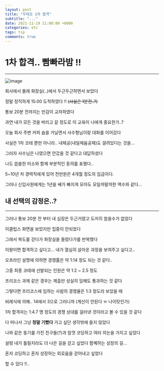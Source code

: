 ```yaml
---
layout: post
title: "우테코 1차 합격"
subtitle: "..."
date: 2021-11-19 21:00:00 +0900
categories: etc
tags: tip
comments: true
---
```


# 1차 합격.. 빰빠라밤 !!

---

![image](https://user-images.githubusercontent.com/66164361/142620866-631fe6fd-6c9a-4e8a-b1e4-d4cb715e9fe1.png)

회사에서 몰래 화장실(..)에서 두근두근하면서 보았다

정말 정직하게 15:00 도착하였다 !! ~~(사실은 1분전..?)~~

통보 20분 전까지는 만감이 교차하였다

과연 내가 모든 것을 버리고 갈 정도로 이 교육이 나에게 중요한가..?

오늘 회사 주변 커피 숍을 거닐면서 사수형님이랑 대화를 이어갔다

사실은 1차 코테 뿐만 아니라.. 내체공(내일체움공재)도 걸려있다는 것을...

그러자 사수님은 나였으면 안갔을 것 같다고 대답하셨다

나도 씁쓸한 미소와 함께 부분적인 동의를 표했다..

5~10년 차 경력직에게 있어 천만원은 4개월 정도의 임금이다.

그러나 신입사원에게는 1년을 쌔가 빠지게 모아도 모일까말까한 액수와 같다...

## 내 선택의 감정은..?

---

그러나 통보 20분 전 부터 내 심장은 두근거렸고 도저히 참을수가 없었다

이클립스 화면을 보았지만 집중이 안되었다

그래서 복도를 걷다가 화장실을 들렸다가를 반복했다

이왕이면 합격하고 싶다고... 내가 열심히 살아온 과정을 보여주고 싶다고..

오프라인 설명에 의하면 경쟁률은 약 1:14 정도 되는 것 같다..

그중 최종 코테에 선발되는 인원은 약 1:2 ~ 2.5 정도

프리코스 과제 같은 경우는 제출만 성실히 임해도 통과하는 것 같다

그렇다면 프리코스에 임하는 사람의 경쟁율은 1:3 정도라 보았을 때

비례식에 의해.. 14에서 3으로 그러니까 (계산이 안된다 ㅠ 나이탓인가)

1차 합격자는 1:4.7 명 정도의 경쟁 상대를 걸러낸 것이라고 볼 수 있을 것 같다

다 떠나서 그냥 **정말 기뻤다** 가고 싶단 생각밖에 들지 않았다

나와 같은 동기를 가진 친구들(?)과 맘껏 코딩하고 여러 의논을 가지고 싶었다

설령 내가 틀릴지라도 더 나은 길을 걷고 싶었다 함꼐하는 성장의 길...

혼자 코딩하고 혼자 성장하는 외로움을 걷어내고 싶었다

할 수 있다 !!..
